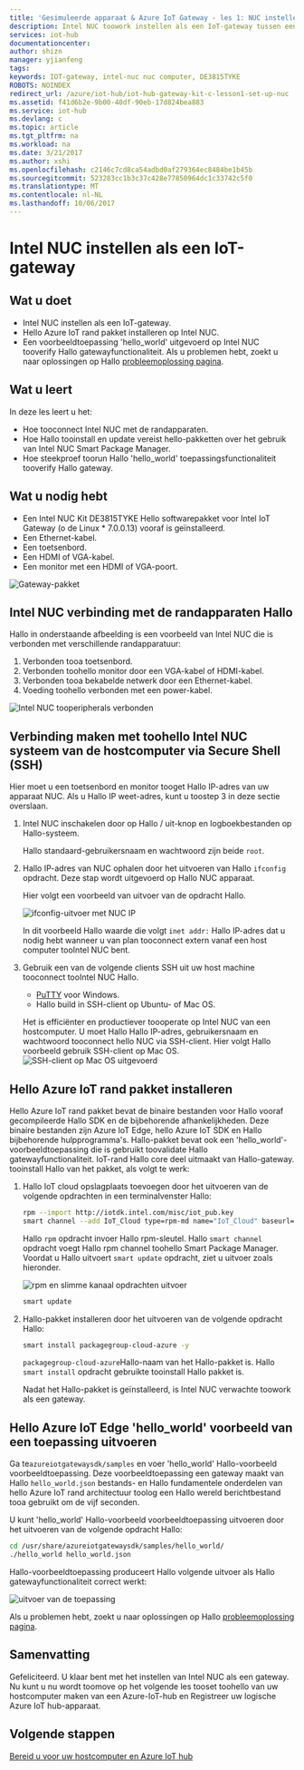 ```yaml
---
title: 'Gesimuleerde apparaat & Azure IoT Gateway - les 1: NUC instellen | Microsoft Docs'
description: Intel NUC toowork instellen als een IoT-gateway tussen een sensor en Azure IoT Hub toocollect sensor, gegevens en deze tooIoT Hub te verzenden.
services: iot-hub
documentationcenter: 
author: shizn
manager: yjianfeng
tags: 
keywords: IOT-gateway, intel-nuc nuc computer, DE3815TYKE
ROBOTS: NOINDEX
redirect_url: /azure/iot-hub/iot-hub-gateway-kit-c-lesson1-set-up-nuc
ms.assetid: f41d6b2e-9b00-40df-90eb-17d824bea883
ms.service: iot-hub
ms.devlang: c
ms.topic: article
ms.tgt_pltfrm: na
ms.workload: na
ms.date: 3/21/2017
ms.author: xshi
ms.openlocfilehash: c2146c7cd8ca54adbd0af279364ec8484be1b45b
ms.sourcegitcommit: 523283cc1b3c37c428e77850964dc1c33742c5f0
ms.translationtype: MT
ms.contentlocale: nl-NL
ms.lasthandoff: 10/06/2017
---
```

# <a name="set-up-intel-nuc-as-an-iot-gateway"></a>Intel NUC instellen als een IoT-gateway

## <a name="what-you-will-do"></a>Wat u doet

- Intel NUC instellen als een IoT-gateway.
- Hello Azure IoT rand pakket installeren op Intel NUC.
- Een voorbeeldtoepassing 'hello_world' uitgevoerd op Intel NUC tooverify Hallo gatewayfunctionaliteit.
Als u problemen hebt, zoekt u naar oplossingen op Hallo [probleemoplossing pagina](iot-hub-gateway-kit-c-sim-troubleshooting.md).

## <a name="what-you-will-learn"></a>Wat u leert

In deze les leert u het:

- Hoe tooconnect Intel NUC met de randapparaten.
- Hoe Hallo tooinstall en update vereist hello-pakketten over het gebruik van Intel NUC Smart Package Manager.
- Hoe steekproef toorun Hallo 'hello_world' toepassingsfunctionaliteit tooverify Hallo gateway.

## <a name="what-you-need"></a>Wat u nodig hebt

- Een Intel NUC Kit DE3815TYKE Hello softwarepakket voor Intel IoT Gateway (o de Linux * 7.0.0.13) vooraf is geïnstalleerd.
- Een Ethernet-kabel.
- Een toetsenbord.
- Een HDMI of VGA-kabel.
- Een monitor met een HDMI of VGA-poort.

![Gateway-pakket](media/iot-hub-gateway-kit-lessons/lesson1/kit_without_sensortag.png)

## <a name="connect-intel-nuc-with-hello-peripherals"></a>Intel NUC verbinding met de randapparaten Hallo

Hallo in onderstaande afbeelding is een voorbeeld van Intel NUC die is verbonden met verschillende randapparatuur:

1. Verbonden tooa toetsenbord.
2. Verbonden toohello monitor door een VGA-kabel of HDMI-kabel.
3. Verbonden tooa bekabelde netwerk door een Ethernet-kabel.
4. Voeding toohello verbonden met een power-kabel.

![Intel NUC tooperipherals verbonden](media/iot-hub-gateway-kit-lessons/lesson1/nuc.png)

## <a name="connect-toohello-intel-nuc-system-from-host-computer-via-secure-shell-ssh"></a>Verbinding maken met toohello Intel NUC systeem van de hostcomputer via Secure Shell (SSH)

Hier moet u een toetsenbord en monitor tooget Hallo IP-adres van uw apparaat NUC. Als u Hallo IP weet-adres, kunt u toostep 3 in deze sectie overslaan.

1. Intel NUC inschakelen door op Hallo / uit-knop en logboekbestanden op Hallo-systeem.

   Hallo standaard-gebruikersnaam en wachtwoord zijn beide `root`.

2. Hallo IP-adres van NUC ophalen door het uitvoeren van Hallo `ifconfig` opdracht. Deze stap wordt uitgevoerd op Hallo NUC apparaat.

   Hier volgt een voorbeeld van uitvoer van de opdracht Hallo.

   ![ifconfig-uitvoer met NUC IP](media/iot-hub-gateway-kit-lessons/lesson1/ifconfig.png)

   In dit voorbeeld Hallo waarde die volgt `inet addr:` Hallo IP-adres dat u nodig hebt wanneer u van plan tooconnect extern vanaf een host computer tooIntel NUC bent.

3. Gebruik een van de volgende clients SSH uit uw host machine tooconnect tooIntel NUC Hallo.

   - [PuTTY](http://www.putty.org/) voor Windows.
   - Hallo build in SSH-client op Ubuntu- of Mac OS.

   Het is efficiënter en productiever toooperate op Intel NUC van een hostcomputer. U moet Hallo Hallo IP-adres, gebruikersnaam en wachtwoord tooconnect hello NUC via SSH-client. Hier volgt Hallo voorbeeld gebruik SSH-client op Mac OS.
   ![SSH-client op Mac OS uitgevoerd](media/iot-hub-gateway-kit-lessons/lesson1/ssh.png)

## <a name="install-hello-azure-iot-edge-package"></a>Hello Azure IoT rand pakket installeren

Hello Azure IoT rand pakket bevat de binaire bestanden voor Hallo vooraf gecompileerde Hallo SDK en de bijbehorende afhankelijkheden. Deze binaire bestanden zijn Azure IoT Edge, hello Azure IoT SDK en Hallo bijbehorende hulpprogramma's. Hallo-pakket bevat ook een 'hello_world'-voorbeeldtoepassing die is gebruikt toovalidate Hallo gatewayfunctionaliteit. IoT-rand Hallo core deel uitmaakt van Hallo-gateway. tooinstall Hallo van het pakket, als volgt te werk:

1. Hallo IoT cloud opslagplaats toevoegen door het uitvoeren van de volgende opdrachten in een terminalvenster Hallo:

   ```bash
   rpm --import http://iotdk.intel.com/misc/iot_pub.key
   smart channel --add IoT_Cloud type=rpm-md name="IoT_Cloud" baseurl=http://iotdk.intel.com/repos/iot-cloud/wrlinux7/rcpl13/ -y
   ```

   Hallo `rpm` opdracht invoer Hallo rpm-sleutel. Hallo `smart channel` opdracht voegt Hallo rpm channel toohello Smart Package Manager. Voordat u Hallo uitvoert `smart update` opdracht, ziet u uitvoer zoals hieronder.

   ![rpm en slimme kanaal opdrachten uitvoer](media/iot-hub-gateway-kit-lessons/lesson1/rpm_smart_channel.png)

   ```bash
   smart update
   ```

2. Hallo-pakket installeren door het uitvoeren van de volgende opdracht Hallo:

   ```bash
   smart install packagegroup-cloud-azure -y
   ```

   `packagegroup-cloud-azure`Hallo-naam van het Hallo-pakket is. Hallo `smart install` opdracht gebruikte tooinstall Hallo pakket is.

   Nadat het Hallo-pakket is geïnstalleerd, is Intel NUC verwachte toowork als een gateway.

## <a name="run-hello-azure-iot-edge-helloworld-sample-application"></a>Hello Azure IoT Edge 'hello_world' voorbeeld van een toepassing uitvoeren

Ga te`azureiotgatewaysdk/samples` en voer 'hello_world' Hallo-voorbeeld voorbeeldtoepassing. Deze voorbeeldtoepassing een gateway maakt van Hallo `hello_world.json` bestands- en Hallo fundamentele onderdelen van hello Azure IoT rand architectuur toolog een Hallo wereld berichtbestand tooa gebruikt om de vijf seconden.

U kunt 'hello_world' Hallo-voorbeeld voorbeeldtoepassing uitvoeren door het uitvoeren van de volgende opdracht Hallo:

```bash
cd /usr/share/azureiotgatewaysdk/samples/hello_world/
./hello_world hello_world.json
```

Hallo-voorbeeldtoepassing produceert Hallo volgende uitvoer als Hallo gatewayfunctionaliteit correct werkt:

![uitvoer van de toepassing](media/iot-hub-gateway-kit-lessons/lesson1/hello_world.png)

Als u problemen hebt, zoekt u naar oplossingen op Hallo [probleemoplossing pagina](iot-hub-gateway-kit-c-troubleshooting.md).

## <a name="summary"></a>Samenvatting

Gefeliciteerd. U klaar bent met het instellen van Intel NUC als een gateway. Nu kunt u nu wordt toomove op het volgende les tooset toohello van uw hostcomputer maken van een Azure-IoT-hub en Registreer uw logische Azure IoT hub-apparaat.

## <a name="next-steps"></a>Volgende stappen
[Bereid u voor uw hostcomputer en Azure IoT hub](iot-hub-gateway-kit-c-sim-lesson2-get-the-tools-win32.md)
